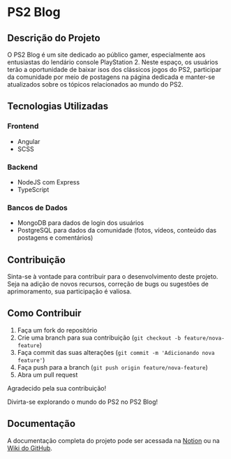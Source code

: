 # PS2 Blog

## Descrição do Projeto

O PS2 Blog é um site dedicado ao público gamer, especialmente aos entusiastas do lendário console PlayStation 2. Neste espaço, os usuários terão a oportunidade de baixar isos dos clássicos jogos do PS2, participar da comunidade por meio de postagens na página dedicada e manter-se atualizados sobre os tópicos relacionados ao mundo do PS2.

## Tecnologias Utilizadas

### Frontend

- Angular
- SCSS

### Backend

- NodeJS com Express
- TypeScript

### Bancos de Dados

- MongoDB para dados de login dos usuários
- PostgreSQL para dados da comunidade (fotos, vídeos, conteúdo das postagens e comentários)

## Contribuição

Sinta-se à vontade para contribuir para o desenvolvimento deste projeto. Seja na adição de novos recursos, correção de bugs ou sugestões de aprimoramento, sua participação é valiosa.

## Como Contribuir

1. Faça um fork do repositório
2. Crie uma branch para sua contribuição (`git checkout -b feature/nova-feature`)
3. Faça commit das suas alterações (`git commit -m 'Adicionando nova feature'`)
4. Faça push para a branch (`git push origin feature/nova-feature`)
5. Abra um pull request

Agradecido pela sua contribuição!

Divirta-se explorando o mundo do PS2 no PS2 Blog!

## Documentação

A documentação completa do projeto pode ser acessada na [Notion](https://www.notion.so/finottidev/PS2-Blog-e1099c07d6f74ae39b30959887907e48?pvs=4) ou na [Wiki do GitHub](link_para_a_wiki_do_github).
